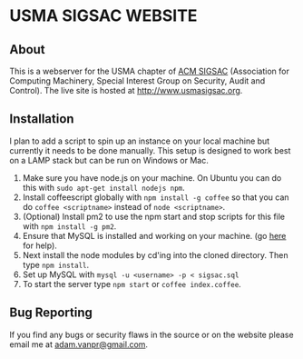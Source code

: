 # USMA SIGSAC WEBSITE

## About

This is a webserver for the USMA chapter of [ACM SIGSAC](http://www.sigsac.org/) 
(Association for Computing Machinery, Special Interest Group on Security, Audit and Control).
The live site is hosted at http://www.usmasigsac.org.

## Installation

I plan to add a script to spin up an instance on your local machine but currently it 
needs to be done manually. This setup is designed to work best on a LAMP stack
but can be run on Windows or Mac.

1. Make sure you have node.js on your machine. On Ubuntu you can do this with
`sudo apt-get install nodejs npm`.
2. Install coffeescript globally with `npm install -g coffee` so that you can do
`coffee <scriptname>` instead of `node <scriptname>`.
3. (Optional) Install pm2 to use the npm start and stop scripts for this file with
`npm install -g pm2`.
4. Ensure that MySQL is installed and working on your machine. 
(go [here](https://www.digitalocean.com/community/tutorials/how-to-install-linux-apache-mysql-php-lamp-stack-on-ubuntu) for help).
5. Next install the node modules by cd'ing into the cloned directory. Then type `npm install`.
6. Set up MySQL with `mysql -u <username> -p < sigsac.sql`
7. To start the server type `npm start` or `coffee index.coffee`.

## Bug Reporting

If you find any bugs or security flaws in the source or on the website please 
email me at adam.vanpr@gmail.com.